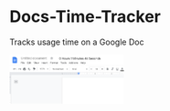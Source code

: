 # Docs-Time-Tracker
Tracks usage time on a Google Doc

<img src="readme_images/img1.png" alt="Time tracker screenshot" width="200"/>
